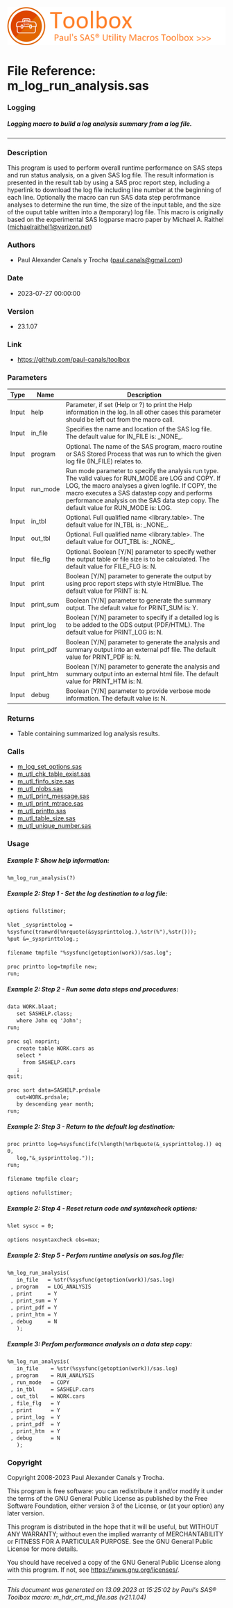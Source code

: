 ![../../misc/images/doc_banner.png](../../misc/images/doc_banner.png)
# 
# File Reference: m_log_run_analysis.sas

### Logging

##### Logging macro to build a log analysis summary from a log file.

***

### Description
This program is used to perform overall runtime performance on SAS steps and run status analysis, on a given SAS log file. The result information is presented in the result tab by using a SAS proc report step, including a hyperlink to download the log file including line number at the beginning of each line. Optionally the macro can run SAS data step perofrmance analyses to determine the run time, the size of the input table, and the size of the ouput table written into a (temporary) log file. This macro is originally based on the experimental SAS logparse macro paper by Michael A. Raithel (michaelraithel1@verizon.net)

### Authors
* Paul Alexander Canals y Trocha (paul.canals@gmail.com)

### Date
* 2023-07-27 00:00:00

### Version
* 23.1.07

### Link
* https://github.com/paul-canals/toolbox

### Parameters
| Type | Name | Description |
| ---- | ---- | ----------- |
| Input | help | Parameter, if set (Help or ?) to print the Help information in the log. In all other cases this parameter should be left out from the macro call. |
| Input | in_file | Specifies the name and location of the SAS log file. The default value for IN_FILE is: \_NONE\_. |
| Input | program | Optional. The name of the SAS program, macro routine or SAS Stored Process that was run to which the given log file (IN_FILE) relates to. |
| Input | run_mode | Run mode parameter to specify the analysis run type. The valid values for RUN_MODE are LOG and COPY. If LOG, the macro analyses a given logfile. If COPY, the macro executes a SAS datastep copy and performs performance analysis on the SAS data step copy. The default value for RUN_MODE is: LOG. |
| Input | in_tbl | Optional. Full qualified name <library.table>. The default value for IN_TBL is: \_NONE\_. |
| Input | out_tbl | Optional. Full qualified name <library.table>. The default value for OUT_TBL is: \_NONE\_. |
| Input | file_flg | Optional. Boolean [Y/N] parameter to specify wether the output table or file size is to be calculated. The default value for FILE_FLG is: N. |
| Input | print | Boolean [Y/N] parameter to generate the output by using proc report steps with style HtmlBlue. The default value for PRINT is: N. |
| Input | print_sum | Boolean [Y/N] parameter to generate the summary output. The default value for PRINT_SUM is: Y. |
| Input | print_log | Boolean [Y/N] parameter to specify if a detailed log is to be added to the ODS output (PDF/HTML). The default value for PRINT_LOG is: N. |
| Input | print_pdf | Boolean [Y/N] parameter to generate the analysis and summary output into an external pdf file. The default value for PRINT_PDF is: N. |
| Input | print_htm | Boolean [Y/N] parameter to generate the analysis and summary output into an external html file. The default value for PRINT_HTM is: N. |
| Input | debug | Boolean [Y/N] parameter to provide verbose mode information. The default value is: N. |

### Returns
* Table containing summarized log analysis results.

### Calls
* [m_log_set_options.sas](m_log_set_options.md)
* [m_utl_chk_table_exist.sas](m_utl_chk_table_exist.md)
* [m_utl_finfo_size.sas](m_utl_finfo_size.md)
* [m_utl_nlobs.sas](m_utl_nlobs.md)
* [m_utl_print_message.sas](m_utl_print_message.md)
* [m_utl_print_mtrace.sas](m_utl_print_mtrace.md)
* [m_utl_printto.sas](m_utl_printto.md)
* [m_utl_table_size.sas](m_utl_table_size.md)
* [m_utl_unique_number.sas](m_utl_unique_number.md)

### Usage

##### Example 1: Show help information:
```sas
%m_log_run_analysis(?)
```

##### Example 2: Step 1 - Set the log destination to a log file:
```sas
options fullstimer;

%let _sysprinttolog = %sysfunc(tranwrd(%nrquote(&sysprinttolog.),%str(%"),%str()));
%put &=_sysprinttolog.;

filename tmpfile "%sysfunc(getoption(work))/sas.log";

proc printto log=tmpfile new;
run;
```

##### Example 2: Step 2 - Run some data steps and procedures:
```sas
data WORK.blaat;
   set SASHELP.class;
   where John eq 'John';
run;

proc sql noprint;
   create table WORK.cars as
   select *
     from SASHELP.cars
   ;
quit;

proc sort data=SASHELP.prdsale
   out=WORK.prdsale;
   by descending year month;
run;
```

##### Example 2: Step 3 - Return to the default log destination:
```sas
proc printto log=%sysfunc(ifc(%length(%nrbquote(&_sysprinttolog.)) eq 0,
   log,"&_sysprinttolog."));
run;

filename tmpfile clear;

options nofullstimer;
```

##### Example 2: Step 4 - Reset return code and syntaxcheck options:
```sas
%let syscc = 0;

options nosyntaxcheck obs=max;
```

##### Example 2: Step 5 - Perfom runtime analysis on sas.log file:
```sas
%m_log_run_analysis(
   in_file   = %str(%sysfunc(getoption(work))/sas.log)
 , program   = LOG_ANALYSIS
 , print     = Y
 , print_sum = Y
 , print_pdf = Y
 , print_htm = Y
 , debug     = N
   );
```

##### Example 3: Perfom performance analysis on a data step copy:
```sas
%m_log_run_analysis(
   in_file    = %str(%sysfunc(getoption(work))/sas.log)
 , program    = RUN_ANALYSIS
 , run_mode   = COPY
 , in_tbl     = SASHELP.cars
 , out_tbl    = WORK.cars
 , file_flg   = Y
 , print      = Y
 , print_log  = Y
 , print_pdf  = Y
 , print_htm  = Y
 , debug      = N
   );
```

### Copyright
Copyright 2008-2023 Paul Alexander Canals y Trocha. 
 
This program is free software: you can redistribute it and/or modify 
it under the terms of the GNU General Public License as published by 
the Free Software Foundation, either version 3 of the License, or 
(at your option) any later version. 
 
This program is distributed in the hope that it will be useful, 
but WITHOUT ANY WARRANTY; without even the implied warranty of 
MERCHANTABILITY or FITNESS FOR A PARTICULAR PURPOSE. See the 
GNU General Public License for more details. 
 
You should have received a copy of the GNU General Public License 
along with this program. If not, see <https://www.gnu.org/licenses/>. 


***
*This document was generated on 13.09.2023 at 15:25:02  by Paul's SAS&reg; Toolbox macro: m_hdr_crt_md_file.sas (v21.1.04)*

